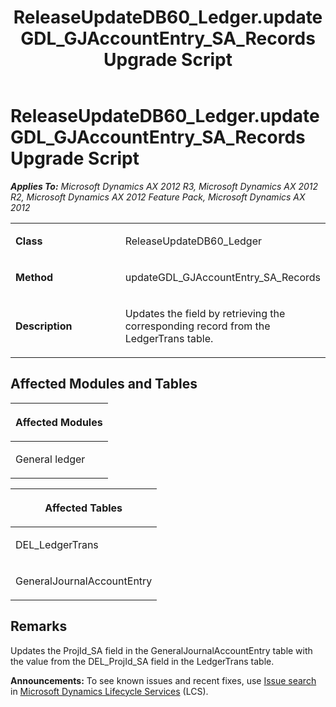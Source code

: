 ﻿---
title: ReleaseUpdateDB60_Ledger.updateGDL_GJAccountEntry_SA_Records Upgrade Script
TOCTitle: ReleaseUpdateDB60_Ledger.updateGDL_GJAccountEntry_SA_Records Upgrade Script
ms:assetid: 3efa38ae-2811-39cd-8629-65405184998d
ms:mtpsurl: https://msdn.microsoft.com/en-us/library/JJ718778(v=AX.60)
ms:contentKeyID: 49707814
ms.date: 05/18/2015
mtps_version: v=AX.60
---

# ReleaseUpdateDB60\_Ledger.updateGDL\_GJAccountEntry\_SA\_Records Upgrade Script 


_**Applies To:** Microsoft Dynamics AX 2012 R3, Microsoft Dynamics AX 2012 R2, Microsoft Dynamics AX 2012 Feature Pack, Microsoft Dynamics AX 2012_

<table>
<colgroup>
<col style="width: 50%" />
<col style="width: 50%" />
</colgroup>
<tbody>
<tr class="odd">
<td><p><strong>Class</strong></p></td>
<td><p>ReleaseUpdateDB60_Ledger</p></td>
</tr>
<tr class="even">
<td><p><strong>Method</strong></p></td>
<td><p>updateGDL_GJAccountEntry_SA_Records</p></td>
</tr>
<tr class="odd">
<td><p><strong>Description</strong></p></td>
<td><p>Updates the field by retrieving the corresponding record from the LedgerTrans table.</p></td>
</tr>
</tbody>
</table>


## Affected Modules and Tables

<table>
<colgroup>
<col style="width: 100%" />
</colgroup>
<thead>
<tr class="header">
<th><p>Affected Modules</p></th>
</tr>
</thead>
<tbody>
<tr class="odd">
<td><p>General ledger</p></td>
</tr>
</tbody>
</table>


<table>
<colgroup>
<col style="width: 100%" />
</colgroup>
<thead>
<tr class="header">
<th><p>Affected Tables</p></th>
</tr>
</thead>
<tbody>
<tr class="odd">
<td><p>DEL_LedgerTrans</p></td>
</tr>
<tr class="even">
<td><p>GeneralJournalAccountEntry</p></td>
</tr>
</tbody>
</table>


## Remarks

Updates the ProjId\_SA field in the GeneralJournalAccountEntry table with the value from the DEL\_ProjId\_SA field in the LedgerTrans table.

  
**Announcements:** To see known issues and recent fixes, use [Issue search](http://go.microsoft.com/fwlink/?linkid=389258) in [Microsoft Dynamics Lifecycle Services](http://go.microsoft.com/fwlink/?linkid=306505) (LCS).

